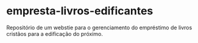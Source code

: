 # empresta-livros-edificantes
 Repositório de um webstie para o gerenciamento do empréstimo de livros cristãos para a edificação do próximo.
